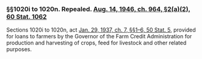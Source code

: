 ### §§1020i to 1020n. Repealed. [Aug. 14, 1946, ch. 964, §2(a)(2), 60 Stat. 1062](/statviewer.htm?volume=60&page=1062) ###

Sections 1020i to 1020n, act [Jan. 29, 1937, ch. 7, §§1–6, 50 Stat. 5](/statviewer.htm?volume=50&page=5), provided for loans to farmers by the Governor of the Farm Credit Administration for production and harvesting of crops, feed for livestock and other related purposes.
